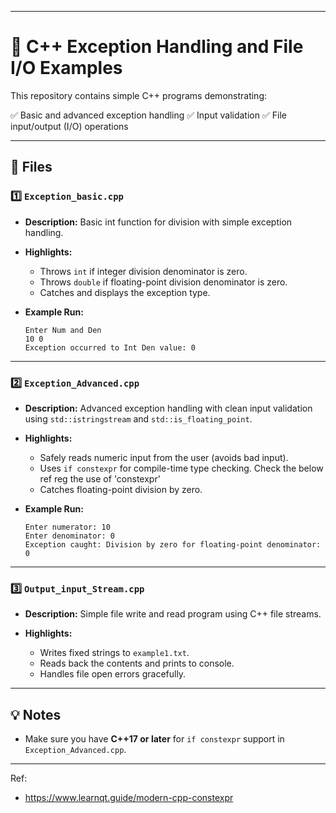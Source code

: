 
---

# 📂 C++ Exception Handling and File I/O Examples

This repository contains simple C++ programs demonstrating:

✅ Basic and advanced exception handling
✅ Input validation
✅ File input/output (I/O) operations

---

## 📄 Files

### 1️⃣ `Exception_basic.cpp`

* **Description:**
  Basic int function for division with simple exception handling.

* **Highlights:**

  * Throws `int` if integer division denominator is zero.
  * Throws `double` if floating-point division denominator is zero.
  * Catches and displays the exception type.

* **Example Run:**

  ```
  Enter Num and Den
  10 0
  Exception occurred to Int Den value: 0
  ```

---

### 2️⃣ `Exception_Advanced.cpp`

* **Description:**
  Advanced exception handling with clean input validation using `std::istringstream` and `std::is_floating_point`.

* **Highlights:**

  * Safely reads numeric input from the user (avoids bad input).
  * Uses `if constexpr` for compile-time type checking. Check the below ref reg the use of 'constexpr'
  * Catches floating-point division by zero.

* **Example Run:**

  ```
  Enter numerator: 10
  Enter denominator: 0
  Exception caught: Division by zero for floating-point denominator: 0
  ```

---

### 3️⃣ `Output_input_Stream.cpp`

* **Description:**
  Simple file write and read program using C++ file streams.

* **Highlights:**

  * Writes fixed strings to `example1.txt`.
  * Reads back the contents and prints to console.
  * Handles file open errors gracefully.

---

## 💡 Notes

* Make sure you have **C++17 or later** for `if constexpr` support in `Exception_Advanced.cpp`.

---

Ref: 

* https://www.learnqt.guide/modern-cpp-constexpr
